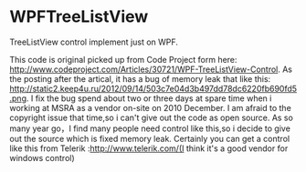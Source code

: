 # WPFTreeListView
TreeListView control implement just on WPF.

This code is original picked up from Code Project form here:
http://www.codeproject.com/Articles/30721/WPF-TreeListView-Control.
As the posting after the artical, it has a bug of memory leak that like this:
http://static2.keep4u.ru/2012/09/14/503c7e04d3b497dd78dc6220fb690fd5.png.
I fix the bug spend about two or three days at spare time when i working at MSRA as a vendor on-site on 2010 December.
I am afraid to the copyright issue that time,so i can't give out the code as open source.
As so many year go，I find many people need control like this,so i decide to give out the source which is fixed memory leak.
Certainly you can get a control like this from Telerik :http://www.telerik.com/(I think it's a good vendor for windows control)
